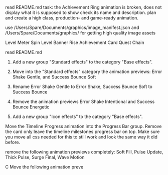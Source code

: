 read README.md
task:
the Achievement Ring animation is broken, does not display what it is supposed to show check its name and description. plan and create a high class, production- and game-ready animation.


use /Users/Spare/Documents/graphics/image_manifest.json and /Users/Spare/Documents/graphics/ for getting high quality image assets

Level Meter Spin
Level Banner Rise
Achievement Card
Quest Chain

read README.md
1. Add a new group "Standard effects" to the category "Base effects".
2. Move into the "Standard effects" category the animation previews: Error Shake Gentle, and Success Bounce Soft
3. Rename Error Shake Gentle to Error Shake, Success Bounce Soft to Success Bounce
4. Remove the animation previews Error Shake Intentional and Success Bounce Energetic


5. Add a new group "Icon effects" to the category "Base effects".



Move the Timeline Progress animation into the Progress Bar group. Remove the card only leave the timeline milestones progress bar on top. Make sure you move all css needed for this to still work and look the same way it did before.


remove the following animation previews completely: Soft Fill, Pulse Update, Thick Pulse, Surge Final, Wave Motion


C
Move the following animation preve
